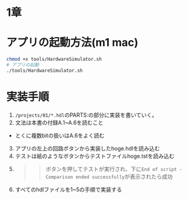 # 1章

# アプリの起動方法(m1 mac)

```zsh
chmod +x tools/HardwareSimulator.sh
# アプリの起動
./tools/HardwareSimulator.sh
```

# 実装手順
1. `/projects/01/*.hdl`のPARTS:の部分に実装を書いていく。
2. 文法は本書の付録A.1~A.6を読むこと
  - とくに複数bitの扱いはA.6をよく読む
3. アプリの左上の回路ボタンから実装したhoge.hdlを読み込む
4. テストは紙のようなボタンからテストファイルhoge.tstを読み込む
5. >>ボタンを押してテストが実行され、下に`End of script - Comparison ended successfully`が表示されたら成功
6. すべてのhdlファイルを1~5の手順で実装する